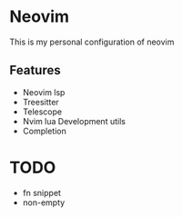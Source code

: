 # Neovim

This is my personal configuration of neovim

## Features
- Neovim lsp
- Treesitter
- Telescope
- Nvim lua Development utils
- Completion

# TODO
- fn snippet
- non-empty
